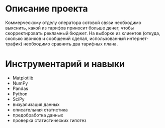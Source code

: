 # Описание проекта

Коммерческому отделу оператора сотовой связи необходимо выяснить, какой из тарифов приносит больше денег, чтобы скорректировать рекламный бюджет. На выборке из клиентов (откуда, сколько звонков и сообщений сделал, использованный интернет-трафик) необходимо сравнить два тарифных плана.

# Инструментарий и навыки

- Matplotlib 
- NumPy 
- Pandas
- Python 
- SciPy
- визуализация данных
- описательная статистика
- предобработка данных
- проверка статистических гипотез